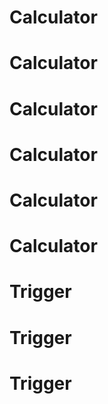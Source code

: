 # Calculator
# Calculator
# Calculator
# Calculator
# Calculator
# Calculator
# Trigger
# Trigger
# Trigger
